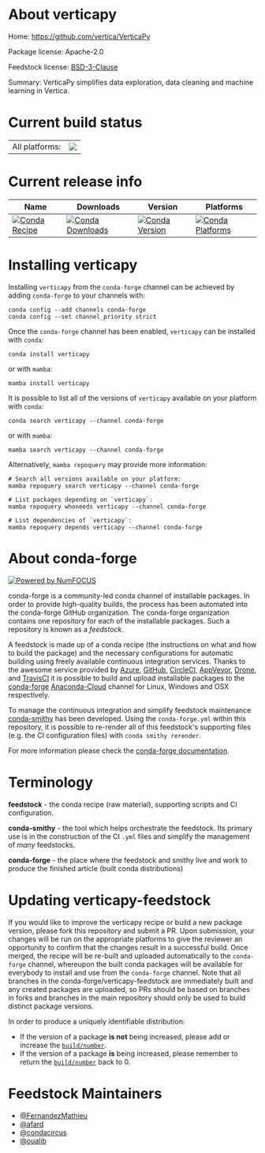 About verticapy
===============

Home: https://github.com/vertica/VerticaPy

Package license: Apache-2.0

Feedstock license: [BSD-3-Clause](https://github.com/conda-forge/verticapy-feedstock/blob/main/LICENSE.txt)

Summary: VerticaPy simplifies data exploration, data cleaning and machine learning in Vertica.

Current build status
====================


<table><tr><td>All platforms:</td>
    <td>
      <a href="https://dev.azure.com/conda-forge/feedstock-builds/_build/latest?definitionId=11387&branchName=main">
        <img src="https://dev.azure.com/conda-forge/feedstock-builds/_apis/build/status/verticapy-feedstock?branchName=main">
      </a>
    </td>
  </tr>
</table>

Current release info
====================

| Name | Downloads | Version | Platforms |
| --- | --- | --- | --- |
| [![Conda Recipe](https://img.shields.io/badge/recipe-verticapy-green.svg)](https://anaconda.org/conda-forge/verticapy) | [![Conda Downloads](https://img.shields.io/conda/dn/conda-forge/verticapy.svg)](https://anaconda.org/conda-forge/verticapy) | [![Conda Version](https://img.shields.io/conda/vn/conda-forge/verticapy.svg)](https://anaconda.org/conda-forge/verticapy) | [![Conda Platforms](https://img.shields.io/conda/pn/conda-forge/verticapy.svg)](https://anaconda.org/conda-forge/verticapy) |

Installing verticapy
====================

Installing `verticapy` from the `conda-forge` channel can be achieved by adding `conda-forge` to your channels with:

```
conda config --add channels conda-forge
conda config --set channel_priority strict
```

Once the `conda-forge` channel has been enabled, `verticapy` can be installed with `conda`:

```
conda install verticapy
```

or with `mamba`:

```
mamba install verticapy
```

It is possible to list all of the versions of `verticapy` available on your platform with `conda`:

```
conda search verticapy --channel conda-forge
```

or with `mamba`:

```
mamba search verticapy --channel conda-forge
```

Alternatively, `mamba repoquery` may provide more information:

```
# Search all versions available on your platform:
mamba repoquery search verticapy --channel conda-forge

# List packages depending on `verticapy`:
mamba repoquery whoneeds verticapy --channel conda-forge

# List dependencies of `verticapy`:
mamba repoquery depends verticapy --channel conda-forge
```


About conda-forge
=================

[![Powered by
NumFOCUS](https://img.shields.io/badge/powered%20by-NumFOCUS-orange.svg?style=flat&colorA=E1523D&colorB=007D8A)](https://numfocus.org)

conda-forge is a community-led conda channel of installable packages.
In order to provide high-quality builds, the process has been automated into the
conda-forge GitHub organization. The conda-forge organization contains one repository
for each of the installable packages. Such a repository is known as a *feedstock*.

A feedstock is made up of a conda recipe (the instructions on what and how to build
the package) and the necessary configurations for automatic building using freely
available continuous integration services. Thanks to the awesome service provided by
[Azure](https://azure.microsoft.com/en-us/services/devops/), [GitHub](https://github.com/),
[CircleCI](https://circleci.com/), [AppVeyor](https://www.appveyor.com/),
[Drone](https://cloud.drone.io/welcome), and [TravisCI](https://travis-ci.com/)
it is possible to build and upload installable packages to the
[conda-forge](https://anaconda.org/conda-forge) [Anaconda-Cloud](https://anaconda.org/)
channel for Linux, Windows and OSX respectively.

To manage the continuous integration and simplify feedstock maintenance
[conda-smithy](https://github.com/conda-forge/conda-smithy) has been developed.
Using the ``conda-forge.yml`` within this repository, it is possible to re-render all of
this feedstock's supporting files (e.g. the CI configuration files) with ``conda smithy rerender``.

For more information please check the [conda-forge documentation](https://conda-forge.org/docs/).

Terminology
===========

**feedstock** - the conda recipe (raw material), supporting scripts and CI configuration.

**conda-smithy** - the tool which helps orchestrate the feedstock.
                   Its primary use is in the construction of the CI ``.yml`` files
                   and simplify the management of *many* feedstocks.

**conda-forge** - the place where the feedstock and smithy live and work to
                  produce the finished article (built conda distributions)


Updating verticapy-feedstock
============================

If you would like to improve the verticapy recipe or build a new
package version, please fork this repository and submit a PR. Upon submission,
your changes will be run on the appropriate platforms to give the reviewer an
opportunity to confirm that the changes result in a successful build. Once
merged, the recipe will be re-built and uploaded automatically to the
`conda-forge` channel, whereupon the built conda packages will be available for
everybody to install and use from the `conda-forge` channel.
Note that all branches in the conda-forge/verticapy-feedstock are
immediately built and any created packages are uploaded, so PRs should be based
on branches in forks and branches in the main repository should only be used to
build distinct package versions.

In order to produce a uniquely identifiable distribution:
 * If the version of a package **is not** being increased, please add or increase
   the [``build/number``](https://docs.conda.io/projects/conda-build/en/latest/resources/define-metadata.html#build-number-and-string).
 * If the version of a package **is** being increased, please remember to return
   the [``build/number``](https://docs.conda.io/projects/conda-build/en/latest/resources/define-metadata.html#build-number-and-string)
   back to 0.

Feedstock Maintainers
=====================

* [@FernandezMathieu](https://github.com/FernandezMathieu/)
* [@afard](https://github.com/afard/)
* [@condacircus](https://github.com/condacircus/)
* [@oualib](https://github.com/oualib/)

